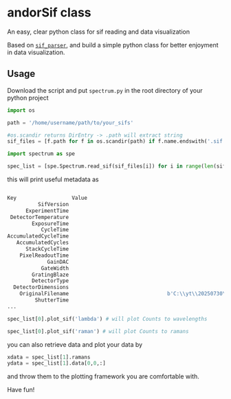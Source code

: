 # andorSif class
An easy, clear python class for sif reading and data visualization 

Based on [`sif_parser`](https://github.com/fujiisoup/sif_parser), and build a simple python class for better enjoyment in data visualization.

## Usage

Download the script and put `spectrum.py` in the root directory of your python project

```python
import os 

path = '/home/username/path/to/your_sifs'

#os.scandir returns DirEntry -> .path will extract string
sif_files = [f.path for f in os.scandir(path) if f.name.endswith('.sif')]

import spectrum as spe 

spec_list = [spe.Spectrum.read_sif(sif_files[i]) for i in range(len(sif_files))]
```
this will print useful metadata as 

```python

Key                  Value                                                                               
          SifVersion                                                                                65567
      ExperimentTime                                                                           1753840979
 DetectorTemperature                                                                                -65.0
        ExposureTime                                                                                 30.0
           CycleTime                                                                              30.0447
AccumulatedCycleTime                                                                              30.0447
   AccumulatedCycles                                                                                    1
      StackCycleTime                                                                               901.34
    PixelReadoutTime                                                                              0.00001
             GainDAC                                                                                  2.0
           GateWidth                                                                                  0.0
        GratingBlaze                                                                             0.000008
        DetectorType                                                                           DU420_BEX2
  DetectorDimensions                                                                          (1024, 256)
    OriginalFilename                                b'C:\\yt\\20250730\\mos2_gr_0OD_0.56mW_30s_ram_2.sif'
         ShutterTime                                                                           (0.0, 0.0)
...

```

```python
spec_list[0].plot_sif('lambda') # will plot Counts to wavelengths

spec_list[0].plot_sif('raman') # will plot Counts to ramans

```

you can also retrieve data and plot your data by
```python
xdata = spec_list[1].ramans
ydata = spec_list[1].data[0,0,:]
```
and throw them to the plotting framework you are comfortable with.

Have fun!
